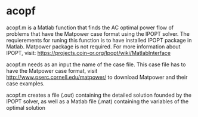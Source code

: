 # acopf
acopf.m is a Matlab function that finds the AC optimal power flow of problems that have the Matpower case format using the IPOPT solver. The requierements for runing this function is to have installed IPOPT package in Matlab. Matpower package is not required.
For more information about IPOPT, visit: https://projects.coin-or.org/Ipopt/wiki/MatlabInterface

acopf.m needs as an input the name of the case file. This case file has to have the Matpower case format, visit http://www.pserc.cornell.edu/matpower/ to download Matpower and their case examples.

acopf.m creates a file (.out) containing the detailed solution founded by the IPOPT solver, as well as a Matlab file (.mat) containing the variables of the optimal solution
